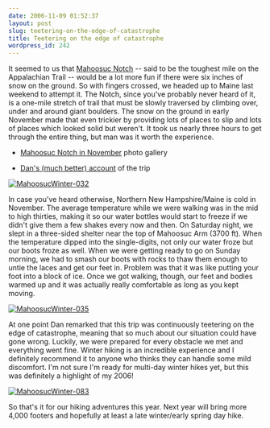 ```yaml
---
date: 2006-11-09 01:52:37
layout: post
slug: teetering-on-the-edge-of-catastrophe
title: Teetering on the edge of catastrophe
wordpress_id: 242
---
```


It seemed to us that [Mahoosuc Notch](http://en.wikipedia.org/wiki/Mahoosuc_Notch) -- said to be the toughest mile on the Appalachian Trail -- would be a lot more fun if there were six inches of snow on the ground. So with fingers crossed, we headed up to Maine last weekend to attempt it. The Notch, since you've probably never heard of it, is a one-mile stretch of trail that must be slowly traversed by climbing over, under and around giant boulders. The snow on the ground in early November made that even trickier by providing lots of places to slip and lots of places which looked solid but weren't. It took us nearly three hours to get through the entire thing, but man was it worth the experience.





  * [Mahoosuc Notch in November](http://www.flickr.com/photos/geldmacher/sets/72157594559114029/) photo gallery


  * [Dan's (much better) account](http://littlebigmind.com/weblog/index.php/2006/11/09/winter-in-the-notch/) of the trip



[![MahoosucWinter-032](http://farm1.static.flickr.com/161/404123226_cf01f7134e.jpg)](http://www.flickr.com/photos/geldmacher/404123226/)

In case you've heard otherwise, Northern New Hampshire/Maine is cold in November. The average temperature while we were walking was in the mid to high thirties, making it so our water bottles would start to freeze if we didn't give them a few shakes every now and then. On Saturday night, we slept in a three-sided shelter near the top of Mahoosuc Arm (3700 ft). When the temperature dipped into the single-digits, not only our water froze but our boots froze as well. When we were getting ready to go on Sunday morning, we had to smash our boots with rocks to thaw them enough to untie the laces and get our feet in. Problem was that it was like putting your foot into a block of ice. Once we got walking, though, our feet and bodies warmed up and it was actually really comfortable as long as you kept moving.

[![MahoosucWinter-035](http://farm1.static.flickr.com/138/404123871_bac842ecc1.jpg)](http://www.flickr.com/photos/geldmacher/404123871/)

At one point Dan remarked that this trip was continuously teetering on the edge of catastrophe, meaning that so much about our situation could have gone wrong. Luckily, we were prepared for every obstacle we met and everything went fine. Winter hiking is an incredible experience and I definitely recommend it to anyone who thinks they can handle some mild discomfort. I'm not sure I'm ready for multi-day winter hikes yet, but this was definitely a highlight of my 2006!

[![MahoosucWinter-083](http://farm1.static.flickr.com/134/404133109_c849562eee.jpg)](http://www.flickr.com/photos/geldmacher/404133109/)

So that's it for our hiking adventures this year. Next year will bring more 4,000 footers and hopefully at least a late winter/early spring day hike.
